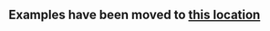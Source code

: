 ## Examples have been moved to [this location](https://github.com/csiebler/storagegrid-examples/tree/master/s3-ruby)
